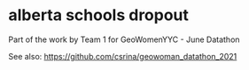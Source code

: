 # alberta schools dropout

Part of the work by Team 1 for GeoWomenYYC - June Datathon

See also: https://github.com/csrina/geowoman_datathon_2021

